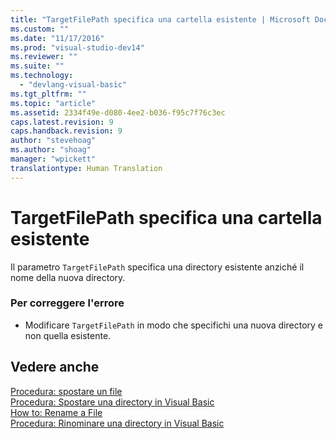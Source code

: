```yaml
---
title: "TargetFilePath specifica una cartella esistente | Microsoft Docs"
ms.custom: ""
ms.date: "11/17/2016"
ms.prod: "visual-studio-dev14"
ms.reviewer: ""
ms.suite: ""
ms.technology: 
  - "devlang-visual-basic"
ms.tgt_pltfrm: ""
ms.topic: "article"
ms.assetid: 2334f49e-d080-4ee2-b036-f95c7f76c3ec
caps.latest.revision: 9
caps.handback.revision: 9
author: "stevehoag"
ms.author: "shoag"
manager: "wpickett"
translationtype: Human Translation
---
```

# TargetFilePath specifica una cartella esistente
Il parametro `TargetFilePath` specifica una directory esistente anziché il nome della nuova directory.  
  
### Per correggere l'errore  
  
-   Modificare `TargetFilePath` in modo che specifichi una nuova directory e non quella esistente.  
  
## Vedere anche  
 [Procedura: spostare un file](../../visual-basic/developing-apps/programming/drives-directories-files/how-to-move-a-file.md)   
 [Procedura: Spostare una directory in Visual Basic](http://msdn.microsoft.com/it-it/0f26d1ef-c0a0-4445-8eb0-9b7d0490411c)   
 [How to: Rename a File](../../visual-basic/developing-apps/programming/drives-directories-files/how-to-rename-a-file.md)   
 [Procedura: Rinominare una directory in Visual Basic](http://msdn.microsoft.com/it-it/780c7afc-a03c-4b01-865a-510fe331b1cc)